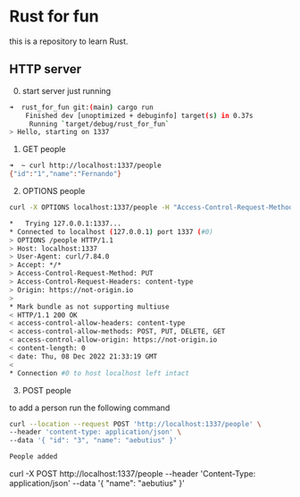 # Rust for fun

this is a repository to learn Rust.

## HTTP server

0. start server just running

```sh
➜  rust_for_fun git:(main) cargo run
    Finished dev [unoptimized + debuginfo] target(s) in 0.37s
     Running `target/debug/rust_for_fun`
> Hello, starting on 1337
```

1. GET people

```sh
➜  ~ curl http://localhost:1337/people
{"id":"1","name":"Fernando"}
```

2. OPTIONS people

```sh
curl -X OPTIONS localhost:1337/people -H "Access-Control-Request-Method: PUT" -H "Access-Control-Request-Headers: content-type" -H "Origin: https://not-origin.io" --verbose

*   Trying 127.0.0.1:1337...
* Connected to localhost (127.0.0.1) port 1337 (#0)
> OPTIONS /people HTTP/1.1
> Host: localhost:1337
> User-Agent: curl/7.84.0
> Accept: */*
> Access-Control-Request-Method: PUT
> Access-Control-Request-Headers: content-type
> Origin: https://not-origin.io
>
* Mark bundle as not supporting multiuse
< HTTP/1.1 200 OK
< access-control-allow-headers: content-type
< access-control-allow-methods: POST, PUT, DELETE, GET
< access-control-allow-origin: https://not-origin.io
< content-length: 0
< date: Thu, 08 Dec 2022 21:33:19 GMT
<
* Connection #0 to host localhost left intact
```

3. POST people

to add a person run the following command

```sh
curl --location --request POST 'http://localhost:1337/people' \
--header 'content-type: application/json' \
--data '{ "id": "3", "name": "aebutius" }'

People added
```

curl -X POST http://localhost:1337/people --header 'Content-Type: application/json' --data '{ "name": "aebutius" }'